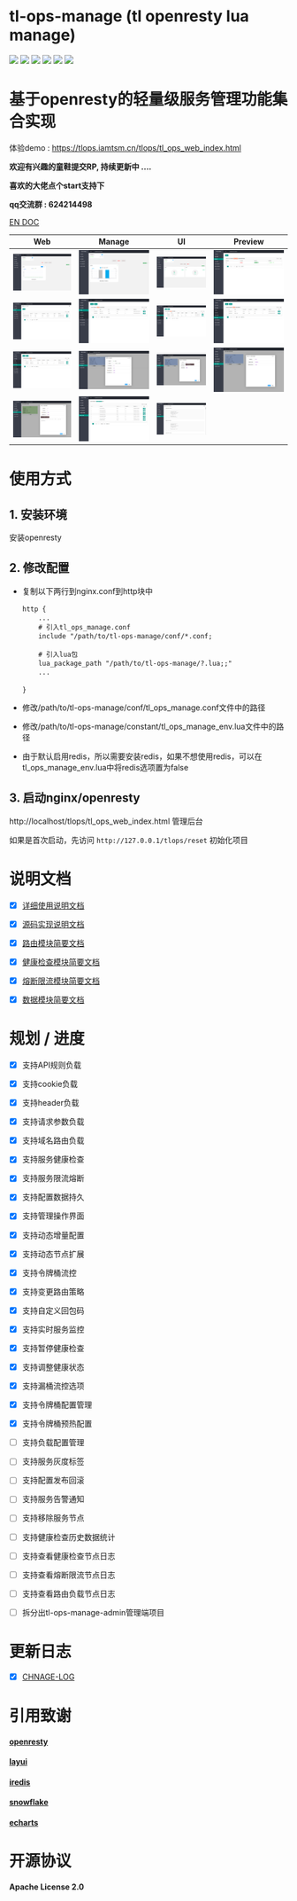 # tl-ops-manage (tl openresty lua manage)

[![](https://img.shields.io/badge/base-openresty-blue)](https://openresty.org/cn/)
[![](https://img.shields.io/badge/webmanage-red)](https://github.com/iamtsm/tl-ops-manage)
[![](https://img.shields.io/badge/healthcheck-red)](https://github.com/iamtsm/tl-ops-manage/blob/main/doc/tl-ops-health.md)
[![](https://img.shields.io/badge/balance-red)](https://github.com/iamtsm/tl-ops-manage/blob/main/doc/tl-ops-balance.md)
[![](https://img.shields.io/badge/limitfuse-red)](https://github.com/iamtsm/tl-ops-manage/blob/main/doc/tl-ops-balance.md)
[![](https://img.shields.io/badge/dynamic%20conf-green)](https://github.com/iamtsm/tl-ops-manage)


# 基于openresty的轻量级服务管理功能集合实现


体验demo : https://tlops.iamtsm.cn/tlops/tl_ops_web_index.html


**欢迎有兴趣的童鞋提交RP, 持续更新中 ....**

**喜欢的大佬点个start支持下**

**qq交流群 : 624214498**


[EN DOC](doc/README_EN.md) 


| Web | Manage  | UI  | Preview  |
|:-------------:|:-------:|:-------:|:-------:|
| ![console_balance](doc/console_balance.png "console_balance") | ![console_health](doc/console_health.png "console_health") | ![console_fuse](doc/console_fuse.png "console_fuse") |![service](doc/service.png "service")
|![service_node](doc/service_node.png "service_node") |![balance_api](doc/balance_api.png "balance_api")| ![balance_cookie](doc/balance_cookie.png "balance_cookie") | ![balance_header](doc/balance_header.png "balance_header") 
|![balance_param](doc/balance_param.png "balance_param")|![fuse](doc/fuse.png "fuse")|![fuse_limit_token](doc/fuse_limit_token.png "fuse_limit_token")|![fuse_limit_leak](doc/fuse_limit_leak.png "fuse_limit_leak")
|![health](doc/health.png "health")|![store](doc/store.png "store")|![store_view](doc/store_view.png "store_view")


# 使用方式

## 1. 安装环境

安装openresty

## 2. 修改配置

- 复制以下两行到nginx.conf到http块中

    ````
    http {
        ...
        # 引入tl_ops_manage.conf
        include "/path/to/tl-ops-manage/conf/*.conf;

        # 引入lua包
        lua_package_path "/path/to/tl-ops-manage/?.lua;;"
        ...
        
    }
    ````

- 修改/path/to/tl-ops-manage/conf/tl_ops_manage.conf文件中的路径

- 修改/path/to/tl-ops-manage/constant/tl_ops_manage_env.lua文件中的路径

- 由于默认启用redis，所以需要安装redis，如果不想使用redis，可以在tl_ops_manage_env.lua中将redis选项置为false

## 3. 启动nginx/openresty

http://localhost/tlops/tl_ops_web_index.html  管理后台

如果是首次启动，先访问 `http://127.0.0.1/tlops/reset` 初始化项目




# 说明文档

- [x] [详细使用说明文档](https://blog.iamtsm.cn/detail.html?id=90)

- [x] [源码实现说明文档](https://blog.iamtsm.cn/detail.html?id=91)

- [x] [路由模块简要文档](doc/tl-ops-balance.md)

- [x] [健康检查模块简要文档](doc/tl-ops-health.md)

- [x] [熔断限流模块简要文档](doc/tl-ops-limit.md)

- [x] [数据模块简要文档](doc/tl-ops-store.md)


# 规划 / 进度

- [x] 支持API规则负载

- [x] 支持cookie负载

- [x] 支持header负载

- [x] 支持请求参数负载

- [x] 支持域名路由负载

- [x] 支持服务健康检查

- [x] 支持服务限流熔断

- [x] 支持配置数据持久

- [x] 支持管理操作界面

- [x] 支持动态增量配置

- [x] 支持动态节点扩展

- [x] 支持令牌桶流控

- [x] 支持变更路由策略

- [x] 支持自定义回包码

- [x] 支持实时服务监控

- [x] 支持暂停健康检查

- [x] 支持调整健康状态

- [x] 支持漏桶流控选项

- [x] 支持令牌桶配置管理

- [x] 支持令牌桶预热配置

- [ ] 支持负载配置管理

- [ ] 支持服务灰度标签

- [ ] 支持配置发布回滚

- [ ] 支持服务告警通知

- [ ] 支持移除服务节点

- [ ] 支持健康检查历史数据统计

- [ ] 支持查看健康检查节点日志

- [ ] 支持查看熔断限流节点日志

- [ ] 支持查看路由负载节点日志

- [ ] 拆分出tl-ops-manage-admin管理端项目


# 更新日志

- [x] [CHNAGE-LOG](doc/change.md)


# 引用致谢

#### [openresty](https://github.com/openresty/openresty)

#### [layui](https://github.com/layui/layui)

#### [iredis](https://github.com/membphis/lua-resty-iredis)

#### [snowflake](https://github.com/yunfengmeng/lua-resty-snowflake)

#### [echarts](https://github.com/apache/echarts)


# 开源协议

#### Apache License 2.0